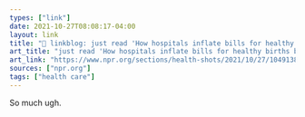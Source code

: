 ```yaml
---
types: ["link"]
date: 2021-10-27T08:08:17-04:00
layout: link
title: "🔗 linkblog: just read 'How hospitals inflate bills for healthy births by labeling them 'emergencies' : Shots - Health News : NPR'"
art_title: "just read 'How hospitals inflate bills for healthy births by labeling them 'emergencies' : Shots - Health News : NPR"
art_link: "https://www.npr.org/sections/health-shots/2021/10/27/1049138668/childbirth-how-hospitals-inflate-bills"
sources: ["npr.org"]
tags: ["health care"]
---
```

So much ugh.
